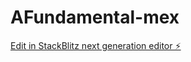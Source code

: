 # AFundamental-mex

[Edit in StackBlitz next generation editor ⚡️](https://stackblitz.com/~/github.com/Davagulez/AFundamental-mex)